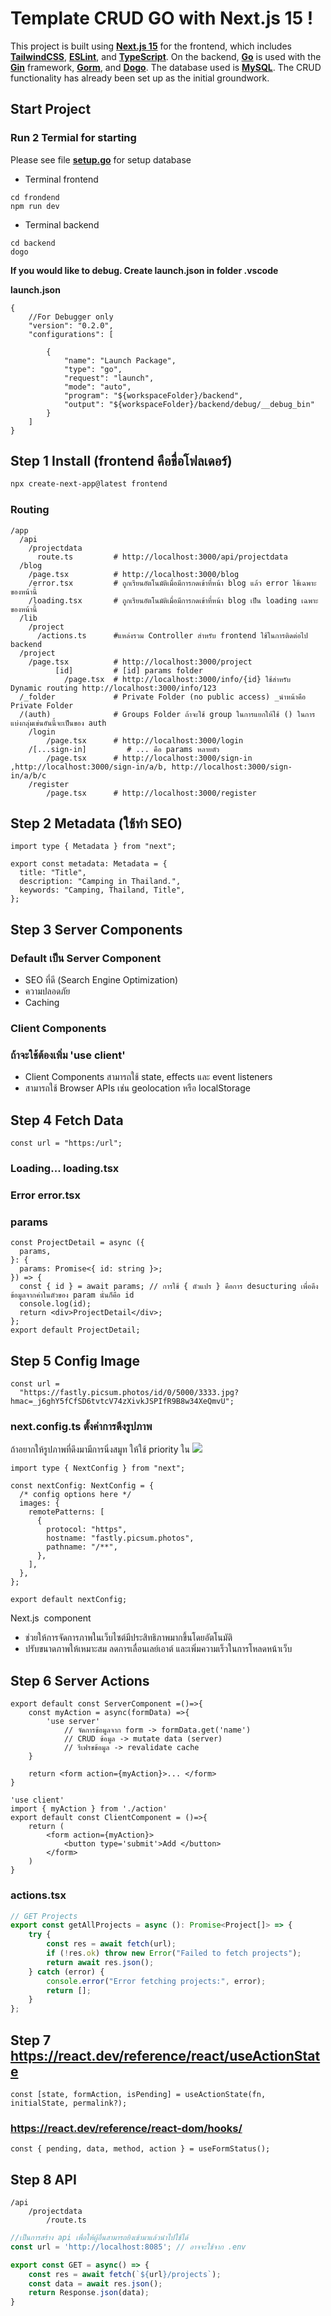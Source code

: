 # Template CRUD GO with Next.js 15 !
This project is built using **[Next.js 15](https://nextjs.org/)** for the frontend, which includes **[TailwindCSS](https://tailwindcss.com/)**, **[ESLint](https://eslint.org/)**, and **[TypeScript](https://www.typescriptlang.org/)**. On the backend, **[Go](https://golang.org/)** is used with the **[Gin](https://gin-gonic.com/)** framework, **[Gorm](https://gorm.io/)**, and **[Dogo](https://github.com/liudng/dogo)**. The database used is **[MySQL](https://www.mysql.com/)**. The CRUD functionality has already been set up as the initial groundwork.

## Start Project
### Run 2 Termial for starting
Please see file **[setup.go](./backend/entity/setup.go)** for setup database
- Terminal frontend
```tsx
cd frondend
npm run dev
```
- Terminal backend
```tsx
cd backend
dogo
```

**If you would like to debug. Create launch.json in folder .vscode**

**launch.json**
```tsx
{
    //For Debugger only
    "version": "0.2.0",
    "configurations": [

        {
            "name": "Launch Package",
            "type": "go",
            "request": "launch",
            "mode": "auto",
            "program": "${workspaceFolder}/backend",
            "output": "${workspaceFolder}/backend/debug/__debug_bin"
        }
    ]
}
```

## Step 1 Install (frontend คือชื่อโฟลเดอร์)

```sh
npx create-next-app@latest frontend
```
### Routing

```plaintext
/app
  /api
    /projectdata
      route.ts         # http://localhost:3000/api/projectdata
  /blog
    /page.tsx          # http://localhost:3000/blog
    /error.tsx         # ถูกเรียนอัตโนมัติเมื่อมีการกดเข้าที่หน้า blog แล้ว error ใช้เฉพาะของหน้านี้
    /loading.tsx       # ถูกเรียนอัตโนมัติเมื่อมีการกดเข้าที่หน้า blog เป็น loading เฉพาะของหน้านี้
  /lib
    /project
      /actions.ts      #แหล่งรวม Controller สำหรับ frontend ใช้ในการติดต่อไป backend
  /project
    /page.tsx          # http://localhost:3000/project
          [id]         # [id] params folder
            /page.tsx  # http://localhost:3000/info/{id} ใช้สำหรับ Dynamic routing http://localhost:3000/info/123
  /_folder             # Private Folder (no public access) _นำหน้าคือ Private Folder
  /(auth)              # Groups Folder ถ้าจะใช้ group ในการแยกให้ใช้ () ในการแบ่งกลุ่มเข่นอันนี้จะเป็นของ auth
    /login
        /page.tsx      # http://localhost:3000/login
    /[...sign-in]         # ... คือ params หลายตัว 
        /page.tsx      # http://localhost:3000/sign-in ,http://localhost:3000/sign-in/a/b, http://localhost:3000/sign-in/a/b/c
    /register
        /page.tsx      # http://localhost:3000/register
```

## Step 2 Metadata (ใช้ทำ SEO)

```tsx
import type { Metadata } from "next";

export const metadata: Metadata = {
  title: "Title",
  description: "Camping in Thailand.",
  keywords: "Camping, Thailand, Title",
};
```

## Step 3 Server Components

### Default เป็น Server Component

- SEO ที่ดี (Search Engine Optimization)
- ความปลอดภัย
- Caching

### Client Components

### ถ้าจะใช้ต้องเพิ่ม 'use client'

- Client Components สามารถใช้ state, effects และ event listeners
- สามารถใช้ Browser APIs เช่น geolocation หรือ localStorage

## Step 4 Fetch Data

```tsx
const url = "https:/url";
```

### Loading... loading.tsx

### Error error.tsx

### params

```tsx
const ProjectDetail = async ({
  params,
}: {
  params: Promise<{ id: string }>;
}) => {
  const { id } = await params; // การใช้ { ตัวแปร } คือการ desucturing เพื่อดึงข้อมูลจากค่าในตัวของ param นั่นก็คือ id
  console.log(id);
  return <div>ProjectDetail</div>;
};
export default ProjectDetail;
```

## Step 5 Config Image

```tsx
const url =
  "https://fastly.picsum.photos/id/0/5000/3333.jpg?hmac=_j6ghY5fCfSD6tvtcV74zXivkJSPIfR9B8w34XeQmvU";
```

### next.config.ts ตั้งค่าการดึงรูปภาพ
ถ้าอยากให้รูปภาพที่ดึงมามีการนิ่งสมูท ให้ใช้ priority ใน <img src="..." priority>
```tsx
import type { NextConfig } from "next";

const nextConfig: NextConfig = {
  /* config options here */
  images: {
    remotePatterns: [
      {
        protocol: "https",
        hostname: "fastly.picsum.photos",
        pathname: "/**",
      },
    ],
  },
};

export default nextConfig;
```

Next.js <Image /> component

- ช่วยให้การจัดการภาพในเว็บไซต์มีประสิทธิภาพมากขึ้นโดยอัตโนมัติ
- ปรับขนาดภาพให้เหมาะสม ลดการเลื่อนเลย์เอาต์ และเพิ่มความเร็วในการโหลดหน้าเว็บ

## Step 6 Server Actions

```tsx
export default const ServerComponent =()=>{
    const myAction = async(formData) =>{
        'use server'
            // จัดการข้อมูลจาก form -> formData.get('name')
            // CRUD ข้อมูล -> mutate data (server)
            // รีเฟรชข้อมูล -> revalidate cache
    }

    return <form action={myAction}>... </form>
}
```

```tsx
'use client'
import { myAction } from './action'
export default const ClientComponent = ()=>{
    return (
        <form action={myAction}>
            <button type='submit'>Add </button>
        </form>
    )
}

```

### actions.tsx

```ts
// GET Projects
export const getAllProjects = async (): Promise<Project[]> => {
    try {
        const res = await fetch(url);
        if (!res.ok) throw new Error("Failed to fetch projects");
        return await res.json();
    } catch (error) {
        console.error("Error fetching projects:", error);
        return [];
    }
};
```

## Step 7 https://react.dev/reference/react/useActionState

```tsx
const [state, formAction, isPending] = useActionState(fn, initialState, permalink?);
```

### https://react.dev/reference/react-dom/hooks/

```tsx
const { pending, data, method, action } = useFormStatus();
```

## Step 8 API
```plaintext
/api
    /projectdata
        /route.ts
```
```ts
//เป็นการสร้าง api เพื่อให้ผู้อื่นสามารถยิงเข้ามาแล้วนำไปใช้ได้
const url = 'http://localhost:8085'; // อาจจะใช้จาก .env

export const GET = async() => {
    const res = await fetch(`${url}/projects`);
    const data = await res.json();
    return Response.json(data);
}
```
